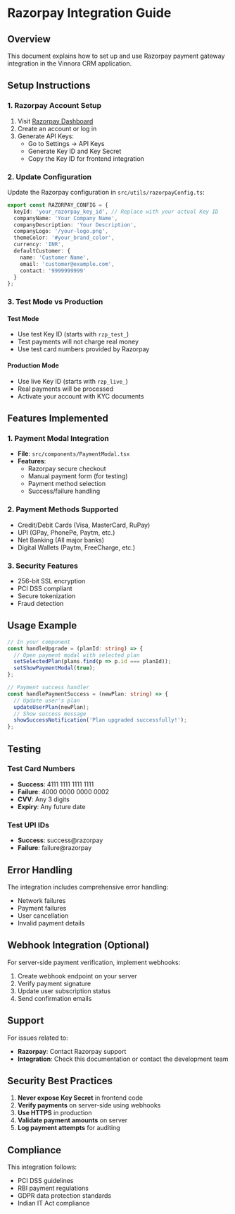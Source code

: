 # Razorpay Integration Guide

## Overview
This document explains how to set up and use Razorpay payment gateway integration in the Vinnora CRM application.

## Setup Instructions

### 1. Razorpay Account Setup
1. Visit [Razorpay Dashboard](https://dashboard.razorpay.com/)
2. Create an account or log in
3. Generate API Keys:
   - Go to Settings → API Keys
   - Generate Key ID and Key Secret
   - Copy the Key ID for frontend integration

### 2. Update Configuration
Update the Razorpay configuration in `src/utils/razorpayConfig.ts`:

```typescript
export const RAZORPAY_CONFIG = {
  keyId: 'your_razorpay_key_id', // Replace with your actual Key ID
  companyName: 'Your Company Name',
  companyDescription: 'Your Description',
  companyLogo: '/your-logo.png',
  themeColor: '#your_brand_color',
  currency: 'INR',
  defaultCustomer: {
    name: 'Customer Name',
    email: 'customer@example.com',
    contact: '9999999999'
  }
};
```

### 3. Test Mode vs Production

#### Test Mode
- Use test Key ID (starts with `rzp_test_`)
- Test payments will not charge real money
- Use test card numbers provided by Razorpay

#### Production Mode
- Use live Key ID (starts with `rzp_live_`)
- Real payments will be processed
- Activate your account with KYC documents

## Features Implemented

### 1. Payment Modal Integration
- **File**: `src/components/PaymentModal.tsx`
- **Features**:
  - Razorpay secure checkout
  - Manual payment form (for testing)
  - Payment method selection
  - Success/failure handling

### 2. Payment Methods Supported
- Credit/Debit Cards (Visa, MasterCard, RuPay)
- UPI (GPay, PhonePe, Paytm, etc.)
- Net Banking (All major banks)
- Digital Wallets (Paytm, FreeCharge, etc.)

### 3. Security Features
- 256-bit SSL encryption
- PCI DSS compliant
- Secure tokenization
- Fraud detection

## Usage Example

```typescript
// In your component
const handleUpgrade = (planId: string) => {
  // Open payment modal with selected plan
  setSelectedPlan(plans.find(p => p.id === planId));
  setShowPaymentModal(true);
};

// Payment success handler
const handlePaymentSuccess = (newPlan: string) => {
  // Update user's plan
  updateUserPlan(newPlan);
  // Show success message
  showSuccessNotification('Plan upgraded successfully!');
};
```

## Testing

### Test Card Numbers
- **Success**: 4111 1111 1111 1111
- **Failure**: 4000 0000 0000 0002
- **CVV**: Any 3 digits
- **Expiry**: Any future date

### Test UPI IDs
- **Success**: success@razorpay
- **Failure**: failure@razorpay

## Error Handling

The integration includes comprehensive error handling:
- Network failures
- Payment failures
- User cancellation
- Invalid payment details

## Webhook Integration (Optional)

For server-side payment verification, implement webhooks:
1. Create webhook endpoint on your server
2. Verify payment signature
3. Update user subscription status
4. Send confirmation emails

## Support

For issues related to:
- **Razorpay**: Contact Razorpay support
- **Integration**: Check this documentation or contact the development team

## Security Best Practices

1. **Never expose Key Secret** in frontend code
2. **Verify payments** on server-side using webhooks
3. **Use HTTPS** in production
4. **Validate payment amounts** on server
5. **Log payment attempts** for auditing

## Compliance

This integration follows:
- PCI DSS guidelines
- RBI payment regulations
- GDPR data protection standards
- Indian IT Act compliance
